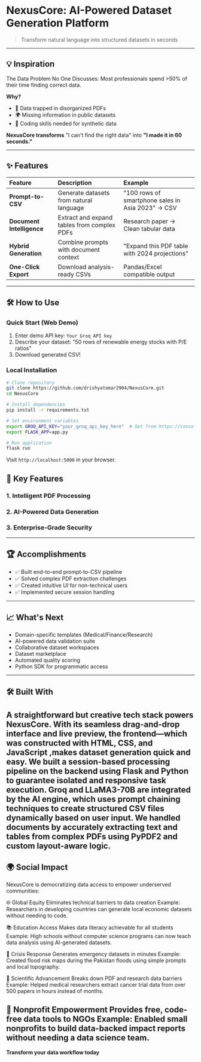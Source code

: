 # NexusCore: AI-Powered Dataset Generation Platform


> Transform natural language into structured datasets in seconds

-----

## 💡 Inspiration

The Data Problem No One Discusses: Most professionals spend \>50% of their time finding correct data.

**Why?**

  * 📄 Data trapped in disorganized PDFs
  * 🌍 Missing information in public datasets
  * 🧪 Coding skills needed for synthetic data

**NexusCore transforms** "I can't find the right data" into **"I made it in 60 seconds."**

-----

## ✨ Features

| Feature               | Description                                       | Example                                                |
| :-------------------- | :------------------------------------------------ | :----------------------------------------------------- |
| **Prompt-to-CSV** | Generate datasets from natural language           | "100 rows of smartphone sales in Asia 2023" → CSV      |
| **Document Intelligence** | Extract and expand tables from complex PDFs       | Research paper → Clean tabular data                    |
| **Hybrid Generation** | Combine prompts with document context             | "Expand this PDF table with 2024 projections"          |
| **One-Click Export** | Download analysis-ready CSVs                      | Pandas/Excel compatible output                         |

-----

## 🛠️ How to Use

### Quick Start (Web Demo)

1.  Enter demo API key: `Your Groq API key`
2.  Describe your dataset: "50 rows of renewable energy stocks with P/E ratios"
3.  Download generated CSV\!

### Local Installation

```bash
# Clone repository
git clone https://github.com/drishyatomar2904/NexusCore.git
cd NexusCore

# Install dependencies
pip install -r requirements.txt

# Set environment variables
export GROQ_API_KEY="your_groq_api_key_here"  # Get from https://console.groq.com
export FLASK_APP=app.py

# Run application
flask run
```

Visit `http://localhost:5000` in your browser.


## 🌟 Key Features

### 1\. Intelligent PDF Processing

### 2\. AI-Powered Data Generation

### 3\. Enterprise-Grade Security
-----

## 🏆 Accomplishments

  * ✅ Built end-to-end prompt-to-CSV pipeline
  * ✅ Solved complex PDF extraction challenges
  * ✅ Created intuitive UI for non-technical users
  * ✅ Implemented secure session handling

-----

## 📈 What's Next

  *  Domain-specific templates (Medical/Finance/Research)
  *  AI-powered data validation suite
  *  Collaborative dataset workspaces
  * Dataset marketplace
  * Automated quality scoring
  * Python SDK for programmatic access

-----

## 🛠 Built With

A straightforward but creative tech stack powers **NexusCore**.  With its seamless drag-and-drop interface and live preview, the frontend—which was constructed with **HTML, CSS,** and **JavaScript** ,makes dataset generation quick and easy.  We built a **session-based processing pipeline** on the **backend** using **Flask** and **Python** to guarantee **isolated** and **responsive task execution**.  **Groq** and **LLaMA3-70B** are **integrated by the AI engine**, which uses **prompt chaining techniques** to create **structured CSV files** **dynamically based on user input**.  We handled documents by **accurately extracting text and tables** from **complex PDFs** using **PyPDF2** and **custom layout-aware logic**.
-----
## 🌍 Social Impact
NexusCore is democratizing data access to empower underserved communities:

🌐 Global Equity
Eliminates technical barriers to data creation
Example: Researchers in developing countries can generate local economic datasets without needing to code.

📚 Education Access
Makes data literacy achievable for all students
Example: High schools without computer science programs can now teach data analysis using AI-generated datasets.

🚨 Crisis Response
Generates emergency datasets in minutes
Example: Created flood risk maps during the Pakistan floods using simple prompts and local topography.

🧬 Scientific Advancement
Breaks down PDF and research data barriers
Example: Helped medical researchers extract cancer trial data from over 500 papers in hours instead of months.

💖 Nonprofit Empowerment
Provides free, code-free data tools to NGOs
Example: Enabled small nonprofits to build data-backed impact reports without needing a data science team.
-----

**Transform your data workflow today**
